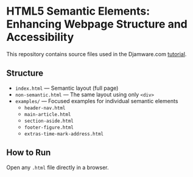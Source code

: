 # HTML5 Semantic Elements: Enhancing Webpage Structure and Accessibility

This repository contains source files used in the Djamware.com [tutorial]().

## Structure

- `index.html` — Semantic layout (full page)
- `non-semantic.html` — The same layout using only `<div>`
- `examples/` — Focused examples for individual semantic elements
  - `header-nav.html`
  - `main-article.html`
  - `section-aside.html`
  - `footer-figure.html`
  - `extras-time-mark-address.html`

## How to Run

Open any `.html` file directly in a browser.
